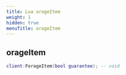 ```yaml
---
title: Lua orageItem
weight: 1
hidden: true
menuTitle: orageItem
---
```

## orageItem
```lua
client:ForageItem(bool guarantee); -- void
```